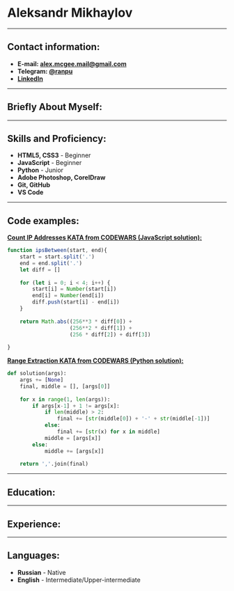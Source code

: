 # **Aleksandr Mikhaylov**

---

## **Contact information:**

- **E-mail: alex.mcgee.mail@gmail.com**
- **Telegram: [@ranpu](https://t.me/ranpu)**
- **[LinkedIn](https://www.linkedin.com/in/aleksandr-mikhaylov-3583b0104/)**

---
## **Briefly About Myself:**
---

## **Skills and Proficiency:**

- **HTML5, CSS3** - Beginner
- **JavaScript** - Beginner
- **Python** - Junior
- **Adobe Photoshop, CorelDraw** 
- **Git, GitHub**
- **VS Code**

---

## **Code examples:**

**[Count IP Addresses KATA from CODEWARS (JavaScript solution):](https://www.codewars.com/kata/526989a41034285187000de4/javascript)**

```JavaScript
function ipsBetween(start, end){
    start = start.split('.')
    end = end.split('.')
    let diff = []
  
    for (let i = 0; i < 4; i++) {
        start[i] = Number(start[i])
        end[i] = Number(end[i])
        diff.push(start[i] - end[i])
    }
  
    return Math.abs((256**3 * diff[0]) + 
                    (256**2 * diff[1]) +
                    (256 * diff[2]) + diff[3])
  
}
```

**[Range Extraction KATA from CODEWARS (Python solution):](https://www.codewars.com/kata/51ba717bb08c1cd60f00002f/python)**

```Python
def solution(args):
    args += [None]
    final, middle = [], [args[0]]
    
    for x in range(1, len(args)):
        if args[x-1] + 1 != args[x]:
            if len(middle) > 2:
                final += [str(middle[0]) + '-' + str(middle[-1])]
            else:
                final += [str(x) for x in middle]
            middle = [args[x]]
        else:
            middle += [args[x]]
            
    return ','.join(final)
```

---

## **Education:**

---

## **Experience:**

---

## **Languages:**

- **Russian** - Native
- **English** - Intermediate/Upper-intermediate